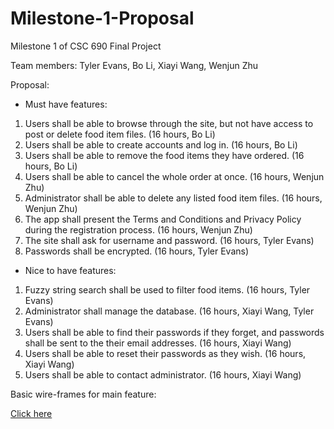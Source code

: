 # Milestone-1-Proposal
Milestone 1 of CSC 690 Final Project

Team members:
Tyler Evans,
Bo Li, 
Xiayi Wang, 
Wenjun Zhu

Proposal: 

- Must have features:

1. Users shall be able to browse through the site, but not have access to post or delete food item files. (16 hours, Bo Li)
2. Users shall be able to create accounts and log in. (16 hours, Bo Li)
3. Users shall be able to remove the food items they have ordered. (16 hours, Bo Li)
4. Users shall be able to cancel the whole order at once. (16 hours, Wenjun Zhu)
5. Administrator shall be able to delete any listed food item files. (16 hours, Wenjun Zhu)
6. The app shall present the Terms and Conditions and Privacy Policy during the registration process. (16 hours, Wenjun Zhu)
7. The site shall ask for username and password. (16 hours, Tyler Evans)
8. Passwords shall be encrypted. (16 hours, Tyler Evans)


- Nice to have features:

1. Fuzzy string search shall be used to filter food items. (16 hours, Tyler Evans)
2. Administrator shall manage the database. (16 hours, Xiayi Wang, Tyler Evans)
3. Users shall be able to find their passwords if they forget, and passwords shall be sent to the their email addresses. (16 hours, Xiayi Wang)
4. Users shall be able to reset their passwords as they wish. (16 hours, Xiayi Wang)
5. Users shall be able to contact administrator. (16 hours, Xiayi Wang)

Basic wire-frames for main feature:

<a href="https://github.com/csc690-spring18/Milestone-1-Proposal/blob/master/690_WireFrame.pdf">Click here</a>
